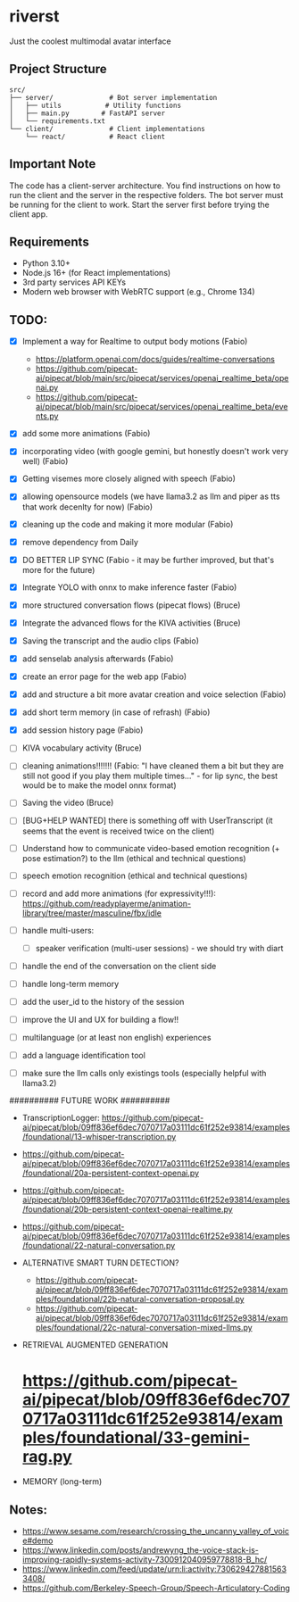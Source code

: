 # riverst
Just the coolest multimodal avatar interface 

## Project Structure

```
src/
├── server/              # Bot server implementation
│   ├── utils           # Utility functions
│   ├── main.py        # FastAPI server
│   └── requirements.txt
└── client/              # Client implementations
    └── react/           # React client
```

## Important Note

The code has a client-server architecture. You find instructions on how to run the client and the server in the respective folders. The bot server must be running for the client to work. Start the server first before trying the client app.

## Requirements

- Python 3.10+
- Node.js 16+ (for React implementations)
- 3rd party services API KEYs
- Modern web browser with WebRTC support (e.g., Chrome 134)


## TODO:
- [x] Implement a way for Realtime to output body motions (Fabio)
    - https://platform.openai.com/docs/guides/realtime-conversations
    - https://github.com/pipecat-ai/pipecat/blob/main/src/pipecat/services/openai_realtime_beta/openai.py
    - https://github.com/pipecat-ai/pipecat/blob/main/src/pipecat/services/openai_realtime_beta/events.py
- [x] add some more animations (Fabio)
- [x] incorporating video (with google gemini, but honestly doesn't work very well) (Fabio)
- [x] Getting visemes more closely aligned with speech (Fabio)
- [x] allowing opensource models (we have llama3.2 as llm and piper as tts that work decenlty for now) (Fabio)
- [x] cleaning up the code and making it more modular (Fabio)
- [x] remove dependency from Daily
- [x] DO BETTER LIP SYNC (Fabio - it may be further improved, but that's more for the future)
- [x] Integrate YOLO with onnx to make inference faster (Fabio)
- [x] more structured conversation flows (pipecat flows) (Bruce)
- [x] Integrate the advanced flows for the KIVA activities (Bruce)
- [x] Saving the transcript and the audio clips (Fabio)
- [x] add senselab analysis afterwards (Fabio)
- [x] create an error page for the web app (Fabio)
- [x] add and structure a bit more avatar creation and voice selection (Fabio)
- [x] add short term memory (in case of refrash) (Fabio)
- [x] add session history page (Fabio)
- [ ] KIVA vocabulary activity (Bruce)
- [ ] cleaning animations!!!!!!! (Fabio: "I have cleaned them a bit but they are still not good if you play them multiple times..." - for lip sync, the best would be to make the model onnx format)



- [ ] Saving the video (Bruce)
- [ ] [BUG+HELP WANTED] there is something off with UserTranscript (it seems that the event is received twice on the client)
- [ ] Understand how to communicate video-based emotion recognition (+ pose estimation?) to the llm (ethical and technical questions)
- [ ] speech emotion recognition (ethical and technical questions)
- [ ] record and add more animations (for expressivity!!!): https://github.com/readyplayerme/animation-library/tree/master/masculine/fbx/idle
- [ ] handle multi-users:
    - [ ] speaker verification (multi-user sessions) - we should try with diart
- [ ] handle the end of the conversation on the client side
- [ ] handle long-term memory
- [ ] add the user_id to the history of the session
- [ ] improve the UI and UX for building a flow!!
- [ ] multilanguage (or at least non english) experiences
- [ ] add a language identification tool
- [ ] make sure the llm calls only existings tools (especially helpful with llama3.2)

########## FUTURE WORK ##########
- TranscriptionLogger: https://github.com/pipecat-ai/pipecat/blob/09ff836ef6dec7070717a03111dc61f252e93814/examples/foundational/13-whisper-transcription.py
 - https://github.com/pipecat-ai/pipecat/blob/09ff836ef6dec7070717a03111dc61f252e93814/examples/foundational/20a-persistent-context-openai.py
 - https://github.com/pipecat-ai/pipecat/blob/09ff836ef6dec7070717a03111dc61f252e93814/examples/foundational/20b-persistent-context-openai-realtime.py
 - https://github.com/pipecat-ai/pipecat/blob/09ff836ef6dec7070717a03111dc61f252e93814/examples/foundational/22-natural-conversation.py

- ALTERNATIVE SMART TURN DETECTION? 
    - https://github.com/pipecat-ai/pipecat/blob/09ff836ef6dec7070717a03111dc61f252e93814/examples/foundational/22b-natural-conversation-proposal.py
    - https://github.com/pipecat-ai/pipecat/blob/09ff836ef6dec7070717a03111dc61f252e93814/examples/foundational/22c-natural-conversation-mixed-llms.py
- RETRIEVAL AUGMENTED GENERATION
    # https://github.com/pipecat-ai/pipecat/blob/09ff836ef6dec7070717a03111dc61f252e93814/examples/foundational/33-gemini-rag.py
- MEMORY (long-term)

## Notes:
- https://www.sesame.com/research/crossing_the_uncanny_valley_of_voice#demo
- https://www.linkedin.com/posts/andrewyng_the-voice-stack-is-improving-rapidly-systems-activity-7300912040959778818-B_hc/
- https://www.linkedin.com/feed/update/urn:li:activity:7306294278815633408/
- https://github.com/Berkeley-Speech-Group/Speech-Articulatory-Coding
